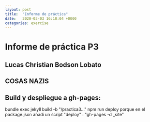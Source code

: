 ```yaml
---
layout: post
title:  "Informe de práctica"
date:   2020-03-03 16:10:04 +0000
categories: exercise
---
```


# Informe de práctica P3 
## Lucas Christian Bodson Lobato

## COSAS NAZIS


## Build y despliegue a gh-pages:
bundle exec jekyll build -b "/practica3..."
npm run deploy
porque en el package.json añadi un script "deploy" : "gh-pages -d _site"